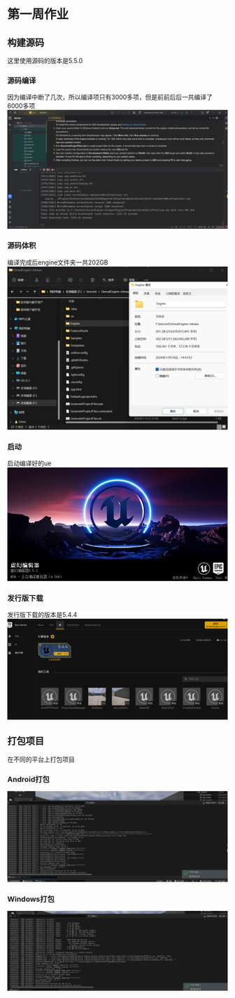 # 第一周作业

## 构建源码
这里使用源码的版本是5.5.0

### 源码编译
因为编译中断了几次，所以编译项只有3000多项，但是前前后后一共编译了6000多项
![](image/源码编译完成.jpg)

### 源码体积
编译完成后engine文件夹一共202GB
![](image/源码编译后体积.jpg)

### 启动
启动编译好的ue
![](image/启动编译的ue5.5.jpg)

### 发行版下载
发行版下载的版本是5.4.4
![](image/epic上下载的ue5.4.jpg)

## 打包项目
在不同的平台上打包项目

### Android打包
![](image/android.jpg)

### Windows打包
![](image/windows.jpg)